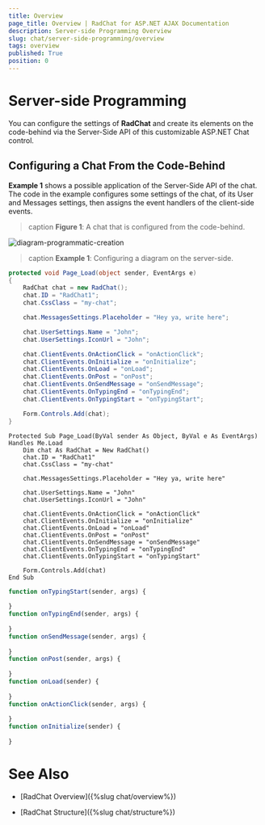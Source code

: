 ```yaml
---
title: Overview
page_title: Overview | RadChat for ASP.NET AJAX Documentation
description: Server-side Programming Overview
slug: chat/server-side-programming/overview
tags: overview
published: True
position: 0
---
```


# Server-side Programming

You can configure the settings of **RadChat** and create its elements on the code-behind via the Server-Side API of this customizable ASP.NET Chat control.

## Configuring a Chat From the Code-Behind

**Example 1** shows a possible application of the Server-Side API of the chat. The code in the example configures some settings of the chat, of its User and Messages settings, then assigns the event handlers of the client-side events.

>caption **Figure 1**: A chat that is configured from the code-behind.

![diagram-programmatic-creation](images/diagram-programmatic-creation.png)

>caption **Example 1**: Configuring a diagram on the server-side.

````C#
protected void Page_Load(object sender, EventArgs e)
{
    RadChat chat = new RadChat();
    chat.ID = "RadChat1";
    chat.CssClass = "my-chat";       

    chat.MessagesSettings.Placeholder = "Hey ya, write here";

    chat.UserSettings.Name = "John";
    chat.UserSettings.IconUrl = "John";

    chat.ClientEvents.OnActionClick = "оnActionClick";
    chat.ClientEvents.OnInitialize = "onInitialize";
    chat.ClientEvents.OnLoad = "onLoad";
    chat.ClientEvents.OnPost = "onPost";
    chat.ClientEvents.OnSendMessage = "onSendMessage";
    chat.ClientEvents.OnTypingEnd = "onTypingEnd";
    chat.ClientEvents.OnTypingStart = "onTypingStart";

    Form.Controls.Add(chat);
}
````
````VB
Protected Sub Page_Load(ByVal sender As Object, ByVal e As EventArgs) Handles Me.Load
    Dim chat As RadChat = New RadChat()
    chat.ID = "RadChat1"
    chat.CssClass = "my-chat"

    chat.MessagesSettings.Placeholder = "Hey ya, write here"

    chat.UserSettings.Name = "John"
    chat.UserSettings.IconUrl = "John"

    chat.ClientEvents.OnActionClick = "оnActionClick"
    chat.ClientEvents.OnInitialize = "onInitialize"
    chat.ClientEvents.OnLoad = "onLoad"
    chat.ClientEvents.OnPost = "onPost"
    chat.ClientEvents.OnSendMessage = "onSendMessage"
    chat.ClientEvents.OnTypingEnd = "onTypingEnd"
    chat.ClientEvents.OnTypingStart = "onTypingStart"
    
    Form.Controls.Add(chat)
End Sub
````

````JavaScript
function onTypingStart(sender, args) {
                  
}
function onTypingEnd(sender, args) {
                  
}
function onSendMessage(sender, args) {
                   
}
function onPost(sender, args) {
                  
}
function onLoad(sender) {
                  
}
function оnActionClick(sender, args) {
                    
}
function onInitialize(sender) {
                   
}
````

# See Also

 * [RadChat Overview]({%slug chat/overview%})
 
 * [RadChat Structure]({%slug chat/structure%})



